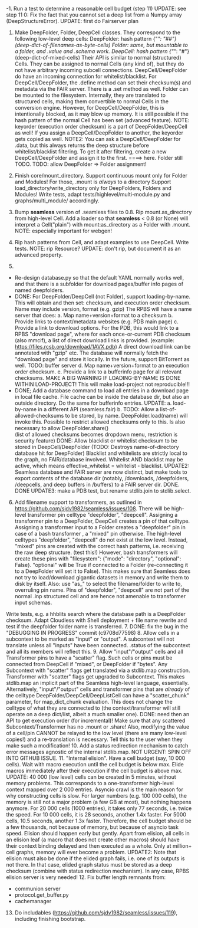 
-1. Run a test to determine a reasonable cell budget (step 11)
UPDATE: see step 11
0: Fix the fact that you cannot set a deep list from a Numpy array (DeepStructureError).
UPDATE: first do Fairserver plan
1. Make DeepFolder, Folder, DeepCell classes.
They correspond to the following low-level deep cells:
 DeepFolder: hash pattern {"*": "##"} (deep-dict-of-filenames-as-byte-cells)
 Folder: same, but mountable to a folder, and .value and .schema work.
 DeepCell: hash pattern {"*": "#"} (deep-dict-of-mixed-cells)
Their API is similar to normal (structured) Cells.
They can be assigned to normal Cells (any kind of), but they do
not have arbitrary incoming subcell connections. DeepCell/DeepFolder do have an incoming connection for whitelist/blacklist.
For DeepCell/DeepFolder, the .define method can set their checksum(s) and metadata via the FAIR server. 
There is a .set method as well. Folder can be mounted to the filesystem.
Internally, they are translated to structured cells, making them convertible to normal Cells in the conversion engine. However, for DeepCell/DeepFolder, this is intentionally blocked, as it may blow up memory. It is still possible if the hash pattern of the normal Cell has been set (advanced feature). 
NOTE: keyorder (execution order checksum) is a part of DeepFolder/DeepCell as well! If you assign a DeepCell/DeepFolder to another, the keyorder gets copied as well.
NOTE2: You can ask a DeepCell/DeepFolder for .data, but this always returns the deep structure before whitelist/blacklist filtering.
To get it after filtering, create a new DeepCell/DeepFolder and assign it to the first.
====> here. Folder still TODO. 
TODO: allow DeepFolder => Folder assignment!

2. Finish core/mount_directory. Support continuous mount only for Folder and Modules! For those, .mount is *always* to a directory
Support load_directory/write_directory only for DeepFolders, Folders and Modules!
Write tests, adapt tests/highlevel/multi-module.py and graphs/multi_module/ accordingly.
3. Bump __seamless__ version of .seamless files to 0.8.
Rip mount.as_directory from high-level Cell. Add a loader so that __seamless__ < 0.8 (or None) will interpret
a Cell("plain") with mount:as_directory as a Folder with .mount.
NOTE: especially important for webgen! 
4. Rip hash patterns from Cell, and adapt examples to use DeepCell.
Write tests.
NOTE: rip Resource?
UPDATE: don't rip, but document it as an advanced property.
5. 
- Re-design database.py so that the default YAML normally works well,
and that there is a subfolder for download pages/buffer info pages
of named deepfolders.
- DONE: For DeepFolder/DeepCell (not Folder), support loading-by-name.
This will obtain and then set: checksum, and execution order checksum.
Name may include version, format (e.g. gzip)
The RPBS will have a name server that does:
a. Map name+version+format to a checksum
b. Provide links to context/metadata websites (e.g. PDB main page)
c. Provide a link to download options. For the PDB, this would link to
a RPBS "download page", where for each once-or-current PDB checksum (also mmcif), a list of direct download links is provided. 
(example: https://files.rcsb.org/download/1AVX.pdb)
A direct download link can be annotated with "gzip" etc. The database will normally fetch the "download page" and store it locally.
In the future, support BitTorrent as well.
TODO: buffer server
d. Map name+version+format to an execution order checksum.
e. Provide a link to a bufferinfo page for all relevant checksums.
MAKE A BIG WARNING IF LOADING-BY-NAME IS DONE WITHIN LOAD-PROJECT!
This will make load-project not reproducible!!!
- DONE; Add a database command to load all entries in a download page in local file cache. File cache can be inside the database dir, but also an outside directory. Do the same for bufferinfo entries.
UPDATE: 
a. load-by-name in a different API (seamless.fair)
b. TODO: Allow a list-of-allowed-checksums to be stored, by name. 
   DeepFolder.load(name) will invoke this.
   Possible to restrict allowed checksums only to this.
   Is also necessary to allow DeepFolder.share()  
   (list of allowed checksums becomes dropdown menu, restriction is security feature)
   DONE: Allow blacklist or whitelist checksum to be stored in DeepCell/DeepFolder
   (TODO: Destroys name-of-directory database hit for DeepFolder)
   Blacklist and whitelists are strictly local to the graph, no FAIR/database involved.
   Whitelist AND blacklist may be active, which means
   effective_whitelist = whitelist - blacklist.
UPDATE2: Seamless database and FAIR server are now distinct, but make
tools to export contents of the database dir (notably, /downloads,
/deepfolders, /deepcells, and deep buffers in /buffers) to a FAIR server dir. DONE.
DONE UPDATE3: make a PDB test, but rename stdlib.join to stdlib.select.
6. Add filename support to transformers, as outlined in https://github.com/sjdv1982/seamless/issues/108. There will be high-level transformer pin celltype "deepfolder", "deepcell".
Assigning a transformer pin to a DeepFolder, DeepCell
creates a pin of that celltype.
Assigning a transformer input to a Folder creates a "deepfolder" pin in case of a bash transformer
, a "mixed" pin otherwise. 
The high-level celltypes "deepfolder", "deepcell" do not exist at the low level.
Instead, "mixed" pins are created with the correct hash patterns, i.e. receiving the raw deep structure.
(test this!)
However, bash transformers will create these pins with "filesystem": {"mode": "directory", "optional": False}. "optional" will be True if connected to a Folder (re-connecting it to a DeepFolder will set it to
False). This makes sure that Seamless does not try to load/download gigantic datasets in memory and write them to disk by itself.
Also: use "as_" to select the filename/folder to write to, overruling pin name.
Pins of "deepfolder", "deepcell" are not part of the normal .inp structured cell and 
are hence not amenable to transformer input schemas.

Write tests, e.g. a hhblits search where the database path is a DeepFolder
checksum.
Adapt Cloudless with Shell deployment + file name rewrite and test if 
the deepfolder folder name is transferred.
7. DONE: fix the bug in the "DEBUGGING IN PROGRESS" commit (c9708d77598)
8. Allow cells in a subcontext to be marked as "input" or "output".
A subcontext will not translate unless all "inputs" have been connected.
.status of the subcontext and all its members will reflect this.
9. Allow "input"/"output" cells and all Transformer pins to have a "scatter" flag. Such cells or pins must be connected from DeepCell if "mixed", or DeepFolder if "bytes".
Any Subcontext with "scatter" flags get translated via a stdlib.map
construction. Transformer with "scatter" flags get upgraded to Subcontext. This makes stdlib.map an implicit part of the Seamless high-level language, essentially.
Alternatively, "input"/"output" cells and transformer pins that are 
*already* of the celltype DeepFolder/DeepCell/DeepListCell can have a "scatter_chunk" parameter, for map_dict_chunk evaluation. This does not
change the celltype of what they are connected to (the context/transformer will still operate on a deep dict/list, albeit a much smaller one). DONE: need then an API to get execution order (for incremental)!
Make sure that any scattered Subcontext/Transformer has no .mount or .share!
Also, modifying the value of a cell/pin CANNOT be relayed to the low level
(there are many low-level copies!) and a re-translation is necessary.
Tell this to the user when they make such a modification!
10. Add a status redirection mechanism to catch error messages agnostic of the internal stdlib.map. NOT URGENT: SPIN OFF INTO GITHUB ISSUE.
11. "Internal elision". Have a cell budget (say, 10 000 cells). Wait with macro execution until the cell budget is below max. Elide macros immediately after their execution if the cell budget is above max.
UPDATE: 40 000 (low level) cells can be created in 5 minutes, without memory problems. This corresponds to a one-transformer high-level context mapped over 2 000 entries. 
Asyncio crawl is the main reason for why constructing cells is slow.
For larger numbers (e.g. 100 000 cells), the memory is still not a major
problem (a few GB at most), but nothing happens anymore.
For 20 000 cells (1000 entries), it takes only 77 seconds, i.e. twice the speed. For 10 000 cells, it is 28 seconds, another 1.4x faster.
For 5000 cells, 10.5 seconds, another 1.3x faster.
Therefore, the cell budget should be a few thousands, not because of
memory, but because of asyncio task speed. Elision should happen early but gently. Apart from elision, all cells in an elision leaf (a macro that does not create
other macros) should have their context binding delayed and then executed as a whole.
Only at million+ cell graphs, memory will ever become a problem.
UPDATE2: Note that elision must also be done if the elided graph fails,
i.e. one of its outputs is not there. In that case, elided graph status must be stored as a deep checksum (combine with status redirection mechanism).
In any case, RPBS elision server is very needed!
12. Fix buffer length remnants from:
- communion server
- protocol.get_buffer.py
- cachemanager
13. Do includables (https://github.com/sjdv1982/seamless/issues/119),
including finishing bootstrap.


